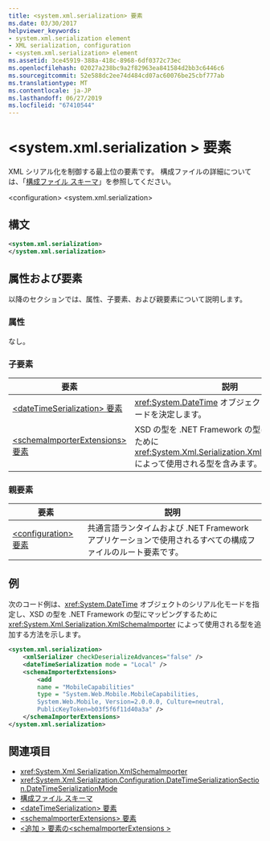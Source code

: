 ```yaml
---
title: <system.xml.serialization> 要素
ms.date: 03/30/2017
helpviewer_keywords:
- system.xml.serialization element
- XML serialization, configuration
- <system.xml.serialization> element
ms.assetid: 3ce45919-388a-418c-8968-6df0372c73ec
ms.openlocfilehash: 02027a238bc9a2f82963ea841584d2bb3c6446c6
ms.sourcegitcommit: 52e588dc2ee74d484cd07ac60076be25cbf777ab
ms.translationtype: MT
ms.contentlocale: ja-JP
ms.lasthandoff: 06/27/2019
ms.locfileid: "67410544"
---
```

# <a name="systemxmlserialization-element"></a>\<system.xml.serialization > 要素

XML シリアル化を制御する最上位の要素です。 構成ファイルの詳細については、「[構成ファイル スキーマ](../../../docs/framework/configure-apps/file-schema/index.md)」を参照してください。

\<configuration>
\<system.xml.serialization>

## <a name="syntax"></a>構文

```xml
<system.xml.serialization>
</system.xml.serialization>
```

## <a name="attributes-and-elements"></a>属性および要素

以降のセクションでは、属性、子要素、および親要素について説明します。

### <a name="attributes"></a>属性

なし。

### <a name="child-elements"></a>子要素

|要素|説明|
|-------------|-----------------|
|[\<dateTimeSerialization> 要素](../../../docs/standard/serialization/datetimeserialization-element.md)|<xref:System.DateTime> オブジェクトのシリアル化モードを決定します。|
|[\<schemaImporterExtensions> 要素](../../../docs/standard/serialization/schemaimporterextensions-element.md)|XSD の型を .NET Framework の型にマッピングするために <xref:System.Xml.Serialization.XmlSchemaImporter> によって使用される型を含みます。|

### <a name="parent-elements"></a>親要素

|要素|説明|
|-------------|-----------------|
|[\<configuration> 要素](../../../docs/framework/configure-apps/file-schema/configuration-element.md)|共通言語ランタイムおよび .NET Framework アプリケーションで使用されるすべての構成ファイルのルート要素です。|

## <a name="example"></a>例

次のコード例は、<xref:System.DateTime> オブジェクトのシリアル化モードを指定し、XSD の型を .NET Framework の型にマッピングするために <xref:System.Xml.Serialization.XmlSchemaImporter> によって使用される型を追加する方法を示します。

```xml
<system.xml.serialization>
    <xmlSerializer checkDeserializeAdvances="false" />
    <dateTimeSerialization mode = "Local" />
    <schemaImporterExtensions>
        <add
        name = "MobileCapabilities"
        type = "System.Web.Mobile.MobileCapabilities,
        System.Web.Mobile, Version=2.0.0.0, Culture=neutral,
        PublicKeyToken=b03f5f6f11d40a3a" />
    </schemaImporterExtensions>
</system.xml.serialization>
```

## <a name="see-also"></a>関連項目

- <xref:System.Xml.Serialization.XmlSchemaImporter>
- <xref:System.Xml.Serialization.Configuration.DateTimeSerializationSection.DateTimeSerializationMode>
- [構成ファイル スキーマ](../../../docs/framework/configure-apps/file-schema/index.md)
- [\<dateTimeSerialization> 要素](../../../docs/standard/serialization/datetimeserialization-element.md)
- [\<schemaImporterExtensions> 要素](../../../docs/standard/serialization/schemaimporterextensions-element.md)
- [\<追加 > 要素の\<schemaImporterExtensions >](../../../docs/standard/serialization/add-element-for-schemaimporterextensions.md)
